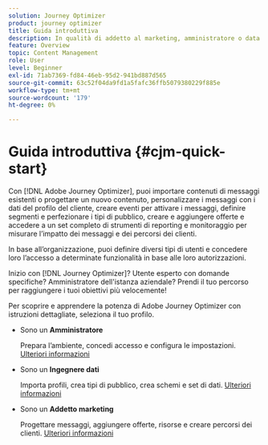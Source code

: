 ```yaml
---
solution: Journey Optimizer
product: journey optimizer
title: Guida introduttiva
description: In qualità di addetto al marketing, amministratore o data engineer, scopri e acquisisci le potenzialità di Adobe Journey Optimizer con istruzioni passo passo
feature: Overview
topic: Content Management
role: User
level: Beginner
exl-id: 71ab7369-fd84-46eb-95d2-941bd887d565
source-git-commit: 63c52f04da9fd1a5fafc36ffb5079380229f885e
workflow-type: tm+mt
source-wordcount: '179'
ht-degree: 0%

---
```


# Guida introduttiva {#cjm-quick-start}

Con [!DNL Adobe Journey Optimizer], puoi importare contenuti di messaggi esistenti o progettare un nuovo contenuto, personalizzare i messaggi con i dati del profilo del cliente, creare eventi per attivare i messaggi, definire segmenti e perfezionare i tipi di pubblico, creare e aggiungere offerte e accedere a un set completo di strumenti di reporting e monitoraggio per misurare l’impatto dei messaggi e dei percorsi dei clienti.

In base all’organizzazione, puoi definire diversi tipi di utenti e concedere loro l’accesso a determinate funzionalità in base alle loro autorizzazioni.

Inizio con [!DNL Journey Optimizer]? Utente esperto con domande specifiche? Amministratore dell&#39;istanza aziendale? Prendi il tuo percorso per raggiungere i tuoi obiettivi più velocemente!

Per scoprire e apprendere la potenza di Adobe Journey Optimizer con istruzioni dettagliate, seleziona il tuo profilo.

* Sono un **Amministratore**

   Prepara l’ambiente, concedi accesso e configura le impostazioni. [Ulteriori informazioni](path/administrator.md)

* Sono un **Ingegnere dati**

   Importa profili, crea tipi di pubblico, crea schemi e set di dati. [Ulteriori informazioni](path/data-engineer.md)

* Sono un **Addetto marketing**

   Progettare messaggi, aggiungere offerte, risorse e creare percorsi dei clienti. [Ulteriori informazioni](path/marketer.md)
